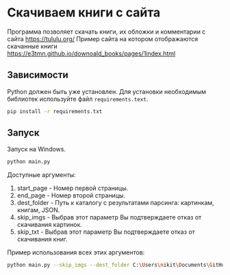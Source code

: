 # Скачиваем книги с сайта
Программа позволяет скачать книги, их обложки и комментарии с сайта https://tululu.org/
Пример сайта на котором отображаются скачанные книги https://e3tmn.github.io/downoald_books/pages/1index.html
## Зависимости
Python должен быть уже установлен. Для установки необходимым библиотек используйте файл `requirements.text`.
```bash
pip install -r requirements.txt
```
## Запуск
Запуск на Windows.
```bash
python main.py
```
Доступные аргументы:
1. start_page - Номер первой страницы.
2. end_page - Номер второй страницы.
3. dest_folder - Путь к каталогу с результатами парсинга: картинкам, книгам, JSON.
4. skip_imgs - Выбрав этот параметр Вы подтверждаете отказ от скачивания картинок.
5. skip_txt - Выбрав этот параметр Вы подтверждаете отказ от скачивания книг.
   
Пример использования всех этих аргументов:
```bash
python main.py --skip_imgs --dest_folder C:\Users\nikit\Documents\GitHub\books --start_page 2 --end_page 5
```
